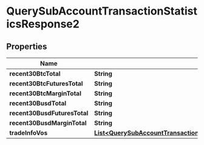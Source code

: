 

# QuerySubAccountTransactionStatisticsResponse2


## Properties

| Name | Type | Description | Notes |
|------------ | ------------- | ------------- | -------------|
|**recent30BtcTotal** | **String** |  |  [optional] |
|**recent30BtcFuturesTotal** | **String** |  |  [optional] |
|**recent30BtcMarginTotal** | **String** |  |  [optional] |
|**recent30BusdTotal** | **String** |  |  [optional] |
|**recent30BusdFuturesTotal** | **String** |  |  [optional] |
|**recent30BusdMarginTotal** | **String** |  |  [optional] |
|**tradeInfoVos** | [**List&lt;QuerySubAccountTransactionStatisticsResponse2TradeInfoVosInner&gt;**](QuerySubAccountTransactionStatisticsResponse2TradeInfoVosInner.md) |  |  [optional] |



